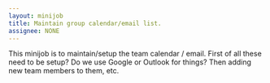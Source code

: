 ```yaml
---
layout: minijob
title: Maintain group calendar/email list.
assignee: NONE
---
```


This minijob is to maintain/setup the team calendar / email. 
First of all these need to be setup? Do we use Google or Outlook for things?
Then adding new team members to them, etc.

